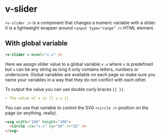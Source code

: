 # v-slider

`<v-slider />` is a component that changes a numeric variable with a slider. It is a lightweight wrapper around `<input type="range" />` HTML element.

## With global variable

```md
<v-slider v-model="v.x" />
```

Here we assign slider value to a global variable `v.x` where `v` is predefined but `x` can be any string as long it only contains letters, numbers or underscore. Global variables are available on each page so make sure you name your variables in a way that they do not conflict with each other.

To output the value you can use double curly braces `{{ }}`.

```md
> The value of x is {{ v.x }}
```

You can use that variable to control the SVG `<circle />` position on the page (or anything, really).

```md
<svg width="100" height="100">
  <circle :cx="v.x" cy="50" r="25" />
</svg>
```
